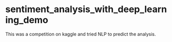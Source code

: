 # sentiment_analysis_with_deep_learning_demo
This was a competition on kaggle and tried NLP to predict the analysis. 
